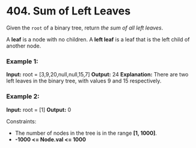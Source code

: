 # 404. Sum of Left Leaves

Given the `root` of a binary tree, return *the sum of all left leaves*.

A **leaf** is a node with no children. A **left leaf** is a leaf that is the left child of another node.


### Example 1:
**Input:** root = [3,9,20,null,null,15,7]
**Output:** 24
**Explanation:** There are two left leaves in the binary tree, with values 9 and 15 respectively.

### Example 2:
**Input:** root = [1]
**Output:** 0
 

Constraints:
- The number of nodes in the tree is in the range **[1, 1000]**.
- **-1000 <= Node.val <= 1000**